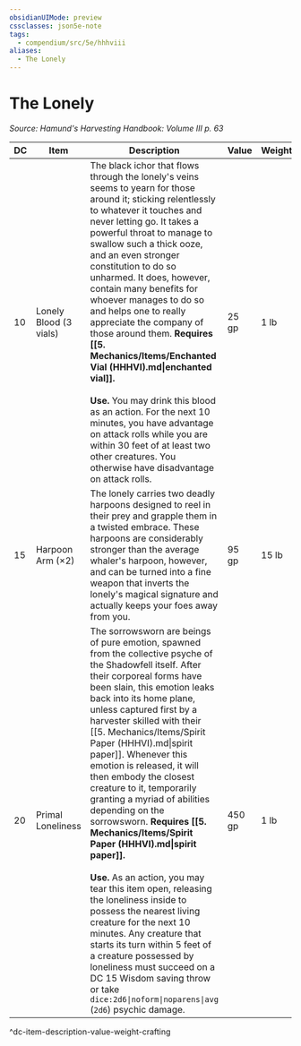 ```yaml
---
obsidianUIMode: preview
cssclasses: json5e-note
tags:
  - compendium/src/5e/hhhviii
aliases:
  - The Lonely
---
```

# The Lonely
*Source: Hamund's Harvesting Handbook: Volume III p. 63* 

| DC | Item | Description | Value | Weight | Crafting |
|----|------|-------------|-------|--------|----------|
| 10 | Lonely Blood (3 vials) | The black ichor that flows through the lonely's veins seems to yearn for those around it; sticking relentlessly to whatever it touches and never letting go. It takes a powerful throat to manage to swallow such a thick ooze, and an even stronger constitution to do so unharmed. It does, however, contain many benefits for whoever manages to do so and helps one to really appreciate the company of those around them. **Requires [[5. Mechanics/Items/Enchanted Vial (HHHVI).md\|enchanted vial]].**<br /><br />**Use.** You may drink this blood as an action. For the next 10 minutes, you have advantage on attack rolls while you are within 30 feet of at least two other creatures. You otherwise have disadvantage on attack rolls. | 25 gp | 1 lb | — |
| 15 | Harpoon Arm (×2) | The lonely carries two deadly harpoons designed to reel in their prey and grapple them in a twisted embrace. These harpoons are considerably stronger than the average whaler's harpoon, however, and can be turned into a fine weapon that inverts the lonely's magical signature and actually keeps your foes away from you. | 95 gp | 15 lb | [[5. Mechanics/Items/Lance Of Isolation (HHHVIII).md\|Lance of Isolation]] |
| 20 | Primal Loneliness | The sorrowsworn are beings of pure emotion, spawned from the collective psyche of the Shadowfell itself. After their corporeal forms have been slain, this emotion leaks back into its home plane, unless captured first by a harvester skilled with their [[5. Mechanics/Items/Spirit Paper (HHHVI).md\|spirit paper]]. Whenever this emotion is released, it will then embody the closest creature to it, temporarily granting a myriad of abilities depending on the sorrowsworn. **Requires [[5. Mechanics/Items/Spirit Paper (HHHVI).md\|spirit paper]].**<br /><br />**Use.** As an action, you may tear this item open, releasing the loneliness inside to possess the nearest living creature for the next 10 minutes. Any creature that starts its turn within 5 feet of a creature possessed by loneliness must succeed on a DC 15 Wisdom saving throw or take `dice:2d6\|noform\|noparens\|avg` (`2d6`) psychic damage. | 450 gp | 1 lb | — |
^dc-item-description-value-weight-crafting
